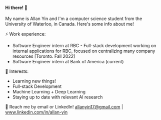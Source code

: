 #### Hi there! 👋
My name is Allan Yin and I'm a computer science student from the University of Waterloo, in Canada. Here's some info about me!

⚡ Work experience: 
* Software Engineer intern at RBC - Full-stack development working on internal applications for RBC, focused on centralizing many company resources [Toronto. Fall 2022]
* Software Engineer intern at Bank of America (current)

🌱 Interests:
* Learning new things!
* Full-stack Development 
* Machine Learning + Deep Learning 
* Staying up to date with relevant AI research

💬 Reach me by email or LinkedIn! allanyin17@gmail.com | www.linkedin.com/in/allan-yin
